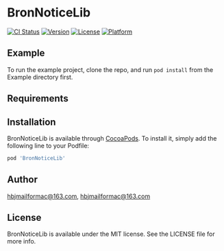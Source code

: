 # BronNoticeLib

[![CI Status](https://img.shields.io/travis/hbjmailformac@163.com/BronNoticeLib.svg?style=flat)](https://travis-ci.org/hbjmailformac@163.com/BronNoticeLib)
[![Version](https://img.shields.io/cocoapods/v/BronNoticeLib.svg?style=flat)](https://cocoapods.org/pods/BronNoticeLib)
[![License](https://img.shields.io/cocoapods/l/BronNoticeLib.svg?style=flat)](https://cocoapods.org/pods/BronNoticeLib)
[![Platform](https://img.shields.io/cocoapods/p/BronNoticeLib.svg?style=flat)](https://cocoapods.org/pods/BronNoticeLib)

## Example

To run the example project, clone the repo, and run `pod install` from the Example directory first.

## Requirements

## Installation

BronNoticeLib is available through [CocoaPods](https://cocoapods.org). To install
it, simply add the following line to your Podfile:

```ruby
pod 'BronNoticeLib'
```

## Author

hbjmailformac@163.com, hbjmailformac@163.com

## License

BronNoticeLib is available under the MIT license. See the LICENSE file for more info.
